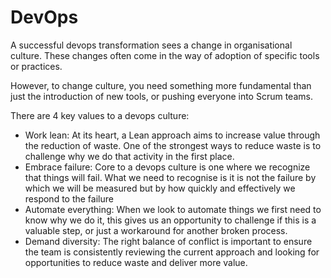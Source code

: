 # DevOps

A successful devops transformation sees a change in organisational culture. These changes often come in the way of adoption of specific tools or practices.

However, to change culture, you need something more fundamental than just the introduction of new tools, or pushing everyone into Scrum teams.

There are 4 key values to a devops culture:
* Work lean: At its heart, a Lean approach aims to increase value through the reduction of waste. One of the strongest ways to reduce waste is to challenge why we do that activity in the first place.
* Embrace failure: Core to a devops culture is one where we recognize that things will fail. What we need to recognise is it is not the failure by which we will be measured but by how quickly and effectively we respond to the failure
* Automate everything: When we look to automate things we first need to know why we do it, this gives us an opportunity to challenge if this is a valuable step, or just a workaround for another broken process.
* Demand diversity: The right balance of conflict is important to ensure the team is consistently reviewing the current approach and looking for opportunities to reduce waste and deliver more value.
